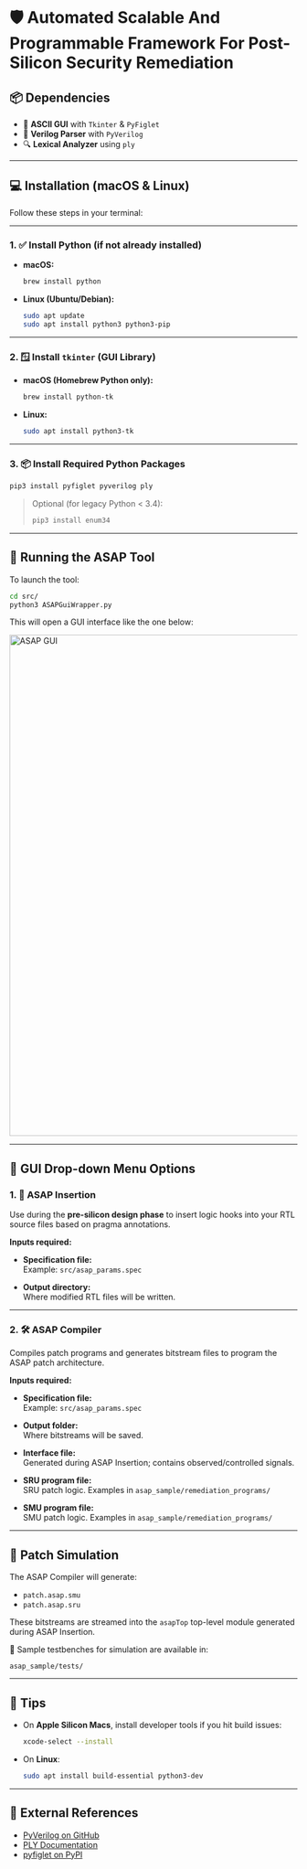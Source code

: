 # 🛡️ Automated Scalable And Programmable Framework For Post-Silicon Security Remediation

## 📦 Dependencies

- 🎨 **ASCII GUI** with `Tkinter` & `PyFiglet`
- 🧠 **Verilog Parser** with `PyVerilog`
- 🔍 **Lexical Analyzer** using `ply`

---

## 💻 Installation (macOS & Linux)

Follow these steps in your terminal:

---

### 1. ✅ Install Python (if not already installed)

- **macOS:**

  ```bash
  brew install python
  ```

- **Linux (Ubuntu/Debian):**

  ```bash
  sudo apt update
  sudo apt install python3 python3-pip
  ```

---

### 2. 🪟 Install `tkinter` (GUI Library)

- **macOS (Homebrew Python only):**

  ```bash
  brew install python-tk
  ```

- **Linux:**

  ```bash
  sudo apt install python3-tk
  ```

---

### 3. 📦 Install Required Python Packages

```bash
pip3 install pyfiglet pyverilog ply
```

> Optional (for legacy Python < 3.4):
>
> ```bash
> pip3 install enum34
> ```

---

## 🚀 Running the ASAP Tool

To launch the tool:

```bash
cd src/
python3 ASAPGuiWrapper.py
```

This will open a GUI interface like the one below:

<img width="877" alt="ASAP GUI" src="https://github.com/user-attachments/assets/ebbaeb79-d53a-4405-9b5e-b2622a1f1f68" />

---

## 🧭 GUI Drop-down Menu Options

### 1. 🔧 ASAP Insertion

Use during the **pre-silicon design phase** to insert logic hooks into your RTL source files based on pragma annotations.

**Inputs required:**

- **Specification file:**  
  Example: `src/asap_params.spec`

- **Output directory:**  
  Where modified RTL files will be written.

---

### 2. 🛠️ ASAP Compiler

Compiles patch programs and generates bitstream files to program the ASAP patch architecture.

**Inputs required:**

- **Specification file:**  
  Example: `src/asap_params.spec`

- **Output folder:**  
  Where bitstreams will be saved.

- **Interface file:**  
  Generated during ASAP Insertion; contains observed/controlled signals.

- **SRU program file:**  
  SRU patch logic. Examples in `asap_sample/remediation_programs/`

- **SMU program file:**  
  SMU patch logic. Examples in `asap_sample/remediation_programs/`

---

## 🧪 Patch Simulation

The ASAP Compiler will generate:

- `patch.asap.smu`
- `patch.asap.sru`

These bitstreams are streamed into the `asapTop` top-level module generated during ASAP Insertion.

🧪 Sample testbenches for simulation are available in:

```
asap_sample/tests/
```

---

## 📝 Tips

- On **Apple Silicon Macs**, install developer tools if you hit build issues:

  ```bash
  xcode-select --install
  ```

- On **Linux**:

  ```bash
  sudo apt install build-essential python3-dev
  ```

---


## 🔗 External References

- [PyVerilog on GitHub](https://github.com/PyHDI/PyVerilog)
- [PLY Documentation](http://www.dabeaz.com/ply/)
- [pyfiglet on PyPI](https://pypi.org/project/pyfiglet/)
